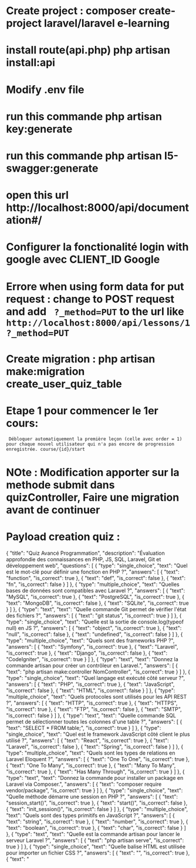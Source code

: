 # Create project : composer create-project laravel/laravel e-learning
# install route(api.php) php artisan install:api
# Modify .env file
# run this commande php artisan key:generate
# run this commande php artisan l5-swagger:generate
# open this url http://localhost:8000/api/documentation#/
# Configurer la fonctionalité login with google avec CLIENT_ID Google
# Errore when using form data for put request : change to POST request and add ` ?_method=PUT` to the url like ` http://localhost:8000/api/lessons/1?_method=PUT`
    
# Create migration : php artisan make:migration create_user_quiz_table

# Etape 1 pour commencer le 1er cours:
` Débloquer automatiquement la première leçon (celle avec order = 1) pour chaque nouvel utilisateur qui n'a pas encore de progression enregistrée. course/{id}/start`  
# NOte : Modification apporter sur la methode submit dans quizController, Faire une migration avant de continuer
# 
# Payload creation quiz : 
  {
  "title": "Quiz Avancé Programmation",
  "description": "Évaluation approfondie des connaissances en PHP, JS, SQL, Laravel, Git et développement web",
  "questions": [
    {
      "type": "single_choice",
      "text": "Quel est le mot-clé pour définir une fonction en PHP ?",
      "answers": [
        { "text": "function", "is_correct": true },
        { "text": "def", "is_correct": false },
        { "text": "fn", "is_correct": false }
      ]
    },
    {
      "type": "multiple_choice",
      "text": "Quelles bases de données sont compatibles avec Laravel ?",
      "answers": [
        { "text": "MySQL", "is_correct": true },
        { "text": "PostgreSQL", "is_correct": true },
        { "text": "MongoDB", "is_correct": false },
        { "text": "SQLite", "is_correct": true }
      ]
    },
    {
      "type": "text",
      "text": "Quelle commande Git permet de vérifier l'état des fichiers ?",
      "answers": [
        { "text": "git status", "is_correct": true }
      ]
    },
    {
      "type": "single_choice",
      "text": "Quelle est la sortie de console.log(typeof null) en JS ?",
      "answers": [
        { "text": "object", "is_correct": true },
        { "text": "null", "is_correct": false },
        { "text": "undefined", "is_correct": false }
      ]
    },
    {
      "type": "multiple_choice",
      "text": "Quels sont des frameworks PHP ?",
      "answers": [
        { "text": "Symfony", "is_correct": true },
        { "text": "Laravel", "is_correct": true },
        { "text": "Django", "is_correct": false },
        { "text": "CodeIgniter", "is_correct": true }
      ]
    },
    {
      "type": "text",
      "text": "Donnez la commande artisan pour créer un contrôleur en Laravel.",
      "answers": [
        { "text": "php artisan make:controller NomController", "is_correct": true }
      ]
    },
    {
      "type": "single_choice",
      "text": "Quel langage est exécuté côté serveur ?",
      "answers": [
        { "text": "PHP", "is_correct": true },
        { "text": "JavaScript", "is_correct": false },
        { "text": "HTML", "is_correct": false }
      ]
    },
    {
      "type": "multiple_choice",
      "text": "Quels protocoles sont utilisés pour les API REST ?",
      "answers": [
        { "text": "HTTP", "is_correct": true },
        { "text": "HTTPS", "is_correct": true },
        { "text": "FTP", "is_correct": false },
        { "text": "SMTP", "is_correct": false }
      ]
    },
    {
      "type": "text",
      "text": "Quelle commande SQL permet de sélectionner toutes les colonnes d'une table ?",
      "answers": [
        { "text": "SELECT * FROM table;", "is_correct": true }
      ]
    },
    {
      "type": "single_choice",
      "text": "Quel est le framework JavaScript côté client le plus utilisé ?",
      "answers": [
        { "text": "React", "is_correct": true },
        { "text": "Laravel", "is_correct": false },
        { "text": "Spring", "is_correct": false }
      ]
    },
    {
      "type": "multiple_choice",
      "text": "Quels sont les types de relations en Laravel Eloquent ?",
      "answers": [
        { "text": "One To One", "is_correct": true },
        { "text": "One To Many", "is_correct": true },
        { "text": "Many To Many", "is_correct": true },
        { "text": "Has Many Through", "is_correct": true }
      ]
    },
    {
      "type": "text",
      "text": "Donnez la commande pour installer un package en Laravel via Composer.",
      "answers": [
        { "text": "composer require vendor/package", "is_correct": true }
      ]
    },
    {
      "type": "single_choice",
      "text": "Quelle méthode démarre une session en PHP ?",
      "answers": [
        { "text": "session_start()", "is_correct": true },
        { "text": "start()", "is_correct": false },
        { "text": "init_session()", "is_correct": false }
      ]
    },
    {
      "type": "multiple_choice",
      "text": "Quels sont des types primitifs en JavaScript ?",
      "answers": [
        { "text": "string", "is_correct": true },
        { "text": "number", "is_correct": true },
        { "text": "boolean", "is_correct": true },
        { "text": "char", "is_correct": false }
      ]
    },
    {
      "type": "text",
      "text": "Quelle est la commande artisan pour lancer le serveur Laravel ?",
      "answers": [
        { "text": "php artisan serve", "is_correct": true }
      ]
    },
    {
      "type": "single_choice",
      "text": "Quelle balise HTML est utilisée pour importer un fichier CSS ?",
      "answers": [
        { "text": "<link>", "is_correct": true },
        { "text": "<style>", "is_correct": false },
        { "text": "<css>", "is_correct": false }
      ]
    },
    {
      "type": "multiple_choice",
      "text": "Quels sont des systèmes de gestion de version ?",
      "answers": [
        { "text": "Git", "is_correct": true },
        { "text": "SVN", "is_correct": true },
        { "text": "MySQL", "is_correct": false },
        { "text": "Mercurial", "is_correct": true }
      ]
    },
    {
      "type": "text",
      "text": "En PHP, quelle fonction permet d'inclure un fichier une seule fois ?",
      "answers": [
        { "text": "include_once", "is_correct": true }
      ]
    },
    {
      "type": "single_choice",
      "text": "Quelle commande Git permet de créer une nouvelle branche ?",
      "answers": [
        { "text": "git branch nom_branche", "is_correct": true },
        { "text": "git new branch", "is_correct": false },
        { "text": "git init-branch", "is_correct": false }
      ]
    },
    {
      "type": "single_choice",
      "text": "Quel langage est interprété par les navigateurs web ?",
      "answers": [
        { "text": "JavaScript", "is_correct": true },
        { "text": "PHP", "is_correct": false },
        { "text": "Python", "is_correct": false }
      ]
    },
    {
      "type": "multiple_choice",
      "text": "Quels sont des systèmes de gestion de base de données relationnelle ?",
      "answers": [
        { "text": "MySQL", "is_correct": true },
        { "text": "PostgreSQL", "is_correct": true },
        { "text": "SQLite", "is_correct": true },
        { "text": "Redis", "is_correct": false }
      ]
    },
    {
      "type": "text",
      "text": "Quelle est la commande Git pour fusionner une branche ?",
      "answers": [
        { "text": "git merge nom_branche", "is_correct": true }
      ]
    },
    {
      "type": "single_choice",
      "text": "Quelle directive Blade est utilisée pour afficher une variable en Laravel ?",
      "answers": [
        { "text": "{{ }}", "is_correct": true },
        { "text": "{!! !!}", "is_correct": false },
        { "text": "<?php ?>", "is_correct": false }
      ]
    },
    {
      "type": "multiple_choice",
      "text": "Quels sont des langages compilés ?",
      "answers": [
        { "text": "C", "is_correct": true },
        { "text": "C++", "is_correct": true },
        { "text": "JavaScript", "is_correct": false },
        { "text": "Go", "is_correct": true }
      ]
    },
    {
      "type": "text",
      "text": "En SQL, quelle clause permet de filtrer les résultats ?",
      "answers": [
        { "text": "WHERE", "is_correct": true }
      ]
    },
    {
      "type": "single_choice",
      "text": "Quelle commande installe les dépendances PHP via Composer ?",
      "answers": [
        { "text": "composer install", "is_correct": true },
        { "text": "composer run", "is_correct": false },
        { "text": "php install", "is_correct": false }
      ]
    },
    {
      "type": "multiple_choice",
      "text": "Quels frameworks front-end utilisent JavaScript ?",
      "answers": [
        { "text": "React", "is_correct": true },
        { "text": "Vue.js", "is_correct": true },
        { "text": "Angular", "is_correct": true },
        { "text": "Laravel", "is_correct": false }
      ]
    },
    {
      "type": "text",
      "text": "Quelle commande artisan génère une migration ?",
      "answers": [
        { "text": "php artisan make:migration", "is_correct": true }
      ]
    },
    {
      "type": "single_choice",
      "text": "Quel est le créateur de Laravel ?",
      "answers": [
        { "text": "Taylor Otwell", "is_correct": true },
        { "text": "Rasmus Lerdorf", "is_correct": false },
        { "text": "Brendan Eich", "is_correct": false }
      ]
    }
  ]
}
